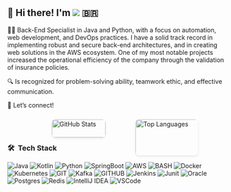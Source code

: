 ## 👋 Hi there! I'm <a href="https://linkedin.com/in/renato-borges-viana"><img src="https://img.shields.io/badge/-Renato%20Borges%20Viana-0077B5?style=flat&logo=Linkedin&logoColor=white"/></a> :brazil: 

👨‍💻 Back-End Specialist in Java and Python, with a focus on automation, web development, and DevOps practices. I have a solid track record in implementing robust and secure back-end architectures, and in creating web solutions in the AWS ecosystem. One of my most notable projects increased the operational efficiency of the company through the validation of insurance policies.

🔍 Is recognized for problem-solving ability, teamwork ethic, and effective communication.

🚀 Let’s connect!

<div style="display: flex; justify-content: space-between; max-width: 400px; margin: 0 auto;">
  <div style="flex-basis: 50%; display: flex; justify-content: center;">
    <a href="https://github.com/renato-viana" style="text-decoration: none;">
      <img src="https://github-readme-stats.vercel.app/api?username=renato-viana&show_icons=true&theme=tokyonight" alt="GitHub Stats" style="width: 100%; max-height: 200px; object-fit: cover; border-radius: 8px; box-shadow: 0 2px 4px rgba(0, 0, 0, 0.1); margin: 10px; transition: transform 0.2s ease;">
    </a>
  </div>

  <div style="flex-basis: 50%; display: flex; justify-content: center;">
    <a href="https://github.com/renato-viana" style="text-decoration: none;">
      <img src="https://github-readme-stats.vercel.app/api/top-langs/?username=renato-viana&theme=tokyonight&layout=compact&langs_count=6" alt="Top Languages" style="width: 200%; max-height: 400px; object-fit: cover; border-radius: 8px; box-shadow: 0 2px 4px rgba(0, 0, 0, 0.1); margin: 10px; transition: transform 0.2s ease;">
    </a>
  </div>
</div>

### 🛠 &nbsp;Tech Stack

![Java](https://img.shields.io/badge/Java-ED8B00?style=for-the-badge&logo=java&logoColor=white)
![Kotlin](https://img.shields.io/badge/Kotlin-0095D5?&style=for-the-badge&logo=kotlin&logoColor=white)
![Python](https://img.shields.io/badge/python-3670A0?style=for-the-badge&logo=python&logoColor=ffdd54)
![SpringBoot](https://img.shields.io/badge/Spring_Boot-F2F4F9?style=for-the-badge&logo=spring-boot)
![AWS](https://img.shields.io/badge/AWS%20-%23FF9900.svg?&style=for-the-badge&logo=amazon-aws&logoColor=white)
![BASH](https://img.shields.io/badge/GNU%20Bash-4EAA25?style=for-the-badge&logo=GNU%20Bash&logoColor=white)
![Docker](https://img.shields.io/badge/Docker-2CA5E0?style=for-the-badge&logo=docker&logoColor=white)
![Kubernetes](https://img.shields.io/badge/kubernetes-%23326ce5.svg?style=for-the-badge&logo=kubernetes&logoColor=white)
![GIT](https://img.shields.io/badge/GIT-E44C30?style=for-the-badge&logo=git&logoColor=white)
![Kafka](https://img.shields.io/badge/Kafka-white.svg?&style=for-the-badge&logo=Apache%20Kafka&logoColor=black)
![GITHUB](https://img.shields.io/badge/GitHub-100000?style=for-the-badge&logo=github&logoColor=white)
![Jenkins](https://img.shields.io/badge/Jenkins-D24939?style=for-the-badge&logo=Jenkins&logoColor=white)
![Junit](https://img.shields.io/badge/Junit5-25A162?style=for-the-badge&logo=junit5&logoColor=white)
![Oracle](https://img.shields.io/badge/Oracle-F80000?style=for-the-badge&logo=oracle&logoColor=white)
![Postgres](https://img.shields.io/badge/postgres-%23316192.svg?style=for-the-badge&logo=postgresql&logoColor=white)
![Redis](https://img.shields.io/badge/redis-%23DD0031.svg?&style=for-the-badge&logo=redis&logoColor=white)
![IntelliJ IDEA](https://img.shields.io/badge/IntelliJ_IDEA-000000.svg?style=for-the-badge&logo=intellij-idea&logoColor=white)
![VSCode](https://img.shields.io/badge/VSCode-0078D4?style=for-the-badge&logo=visual%20studio%20code&logoColor=white)
